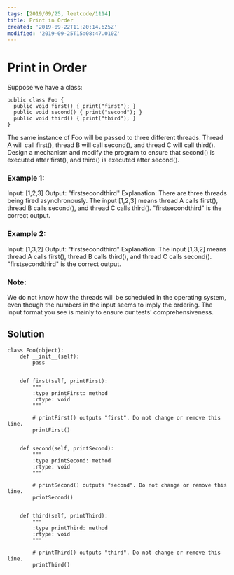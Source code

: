 ```yaml
---
tags: [2019/09/25, leetcode/1114]
title: Print in Order
created: '2019-09-22T11:20:14.625Z'
modified: '2019-09-25T15:08:47.010Z'
---
```


# Print in Order

Suppose we have a class:

```
public class Foo {
  public void first() { print("first"); }
  public void second() { print("second"); }
  public void third() { print("third"); }
}
```

The same instance of Foo will be passed to three different threads. Thread A will call first(), thread B will call second(), and thread C will call third(). Design a mechanism and modify the program to ensure that second() is executed after first(), and third() is executed after second().

 

### Example 1:

Input: [1,2,3]
Output: "firstsecondthird"
Explanation: There are three threads being fired asynchronously. The input [1,2,3] means thread A calls first(), thread B calls second(), and thread C calls third(). "firstsecondthird" is the correct output.

### Example 2:

Input: [1,3,2]
Output: "firstsecondthird"
Explanation: The input [1,3,2] means thread A calls first(), thread B calls third(), and thread C calls second(). "firstsecondthird" is the correct output.
 

### Note:

We do not know how the threads will be scheduled in the operating system, even though the numbers in the input seems to imply the ordering. The input format you see is mainly to ensure our tests' comprehensiveness.

## Solution

```
class Foo(object):
    def __init__(self):
        pass


    def first(self, printFirst):
        """
        :type printFirst: method
        :rtype: void
        """
        
        # printFirst() outputs "first". Do not change or remove this line.
        printFirst()


    def second(self, printSecond):
        """
        :type printSecond: method
        :rtype: void
        """
        
        # printSecond() outputs "second". Do not change or remove this line.
        printSecond()
            
            
    def third(self, printThird):
        """
        :type printThird: method
        :rtype: void
        """
        
        # printThird() outputs "third". Do not change or remove this line.
        printThird()
```

